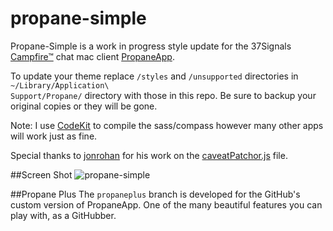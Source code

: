 propane-simple
==============

Propane-Simple is a work in progress style update for the 37Signals [Campfire™](http://campfirenow.com/) chat mac client [PropaneApp](http://propaneapp.com).

To update your theme replace <code>/styles</code> and <code>/unsupported</code> directories in <code>~/Library/Application\ Support/Propane/</code> directory with those in this repo. Be sure to backup your original copies or they will be gone.

Note: I use [CodeKit](http://incident57.com/codekit/) to compile the sass/compass however many other apps will work just as fine.

Special thanks to [jonrohan](https://github.com/jonrohan) for his work on the [caveatPatchor.js](https://github.com/jonrohan/organic-propane/blob/master/unsupported/caveatPatchor.js) file.

##Screen Shot
![propane-simple](http://f.cl.ly/items/2T2g0A3e0T260H302E1B/Screen%20Shot%202012-08-27%20at%204.22.44%20PM.png)

##Propane Plus
The <code>propaneplus</code> branch is developed for the GitHub's custom version of PropaneApp. One of the many beautiful features you can play with, as a GitHubber. 